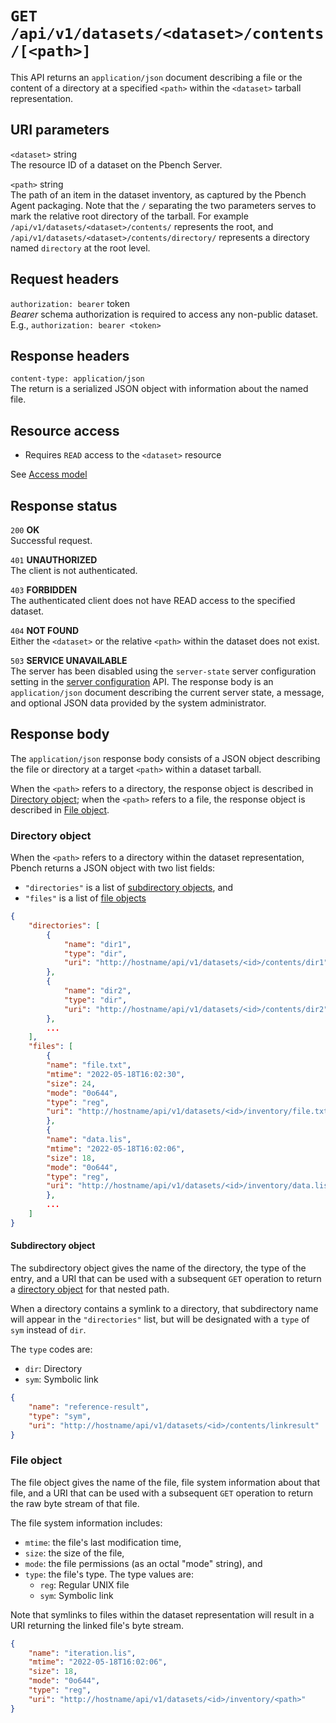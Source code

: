 # `GET /api/v1/datasets/<dataset>/contents/[<path>]`

This API returns an `application/json` document describing a file or the
content of a directory at a specified `<path>` within the `<dataset>` tarball
representation.

## URI parameters

`<dataset>` string \
The resource ID of a dataset on the Pbench Server.

`<path>`    string \
The path of an item in the dataset inventory, as captured by the Pbench Agent
packaging. Note that the `/` separating the two parameters serves to mark the
relative root directory of the tarball. For example
`/api/v1/datasets/<dataset>/contents/` represents the root, and
`/api/v1/datasets/<dataset>/contents/directory/` represents a directory named
`directory` at the root level.

## Request headers

`authorization: bearer` token \
*Bearer* schema authorization is required to access any non-public dataset.
E.g., `authorization: bearer <token>`

## Response headers

`content-type: application/json` \
The return is a serialized JSON object with information about the named file.

## Resource access

* Requires `READ` access to the `<dataset>` resource

See [Access model](../access_model.md)

## Response status

`200`   **OK** \
Successful request.

`401`   **UNAUTHORIZED** \
The client is not authenticated.

`403`   **FORBIDDEN** \
The authenticated client does not have READ access to the specified dataset.

`404`   **NOT FOUND** \
Either the `<dataset>` or the relative `<path>` within the dataset does not
exist.

`503`   **SERVICE UNAVAILABLE** \
The server has been disabled using the `server-state` server configuration
setting in the [server configuration](./server_config.md) API. The response
body is an `application/json` document describing the current server state,
a message, and optional JSON data provided by the system administrator.

## Response body

The `application/json` response body consists of a JSON object describing the
file or directory at a target `<path>` within a dataset tarball.

When the `<path>` refers to a directory, the response object is described in
[Directory object](#directory-object); when the `<path>` refers to a file, the
response object is described in [File object](#file-object).

### Directory object

When the `<path>` refers to a directory within the dataset representation,
Pbench returns a JSON object with two list fields:
* `"directories"` is a list of [subdirectory objects](#subdirectory-object), and
* `"files"` is a list of [file objects](#file-object)

```json
{
    "directories": [
        {
            "name": "dir1",
            "type": "dir",
            "uri": "http://hostname/api/v1/datasets/<id>/contents/dir1"
        },
        {
            "name": "dir2",
            "type": "dir",
            "uri": "http://hostname/api/v1/datasets/<id>/contents/dir2"
        },
        ...
    ],
    "files": [
        {
        "name": "file.txt",
        "mtime": "2022-05-18T16:02:30",
        "size": 24,
        "mode": "0o644",
        "type": "reg",
        "uri": "http://hostname/api/v1/datasets/<id>/inventory/file.txt"
        },
        {
        "name": "data.lis",
        "mtime": "2022-05-18T16:02:06",
        "size": 18,
        "mode": "0o644",
        "type": "reg",
        "uri": "http://hostname/api/v1/datasets/<id>/inventory/data.lis"
        },
        ...
    ]
}
```

#### Subdirectory object

The subdirectory object gives the name of the directory, the type of the entry,
and a URI that can be used with a subsequent `GET` operation to return a
[directory object](#directory-object) for that nested path.

When a directory contains a symlink to a directory, that subdirectory name will
appear in the `"directories"` list, but will be designated with a `type` of
`sym` instead of `dir`.

The `type` codes are:
* `dir`: Directory
* `sym`: Symbolic link

```json
{
    "name": "reference-result",
    "type": "sym",
    "uri": "http://hostname/api/v1/datasets/<id>/contents/linkresult"
}
```

### File object

The file object gives the name of the file, file system information about that
file, and a URI that can be used with a subsequent `GET` operation to return
the raw byte stream of that file.

The file system information includes:
* `mtime`: the file's last modification time,
* `size`: the size of the file,
* `mode`: the file permissions (as an octal "mode" string), and
* `type`: the file's type. The type values are:
  * `reg`: Regular UNIX file
  * `sym`: Symbolic link

Note that symlinks to files within the dataset representation will result in a
URI returning the linked file's byte stream.

```json
{
    "name": "iteration.lis",
    "mtime": "2022-05-18T16:02:06",
    "size": 18,
    "mode": "0o644",
    "type": "reg",
    "uri": "http://hostname/api/v1/datasets/<id>/inventory/<path>"
}
```
